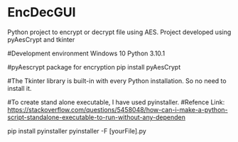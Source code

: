 # EncDecGUI
Python project to encrypt or decrypt file using AES. Project developed using pyAesCrypt and tkinter


#Development environment
Windows 10
Python 3.10.1

#pyAescrypt package for encryption
pip install pyAesCrypt

#The Tkinter library is built-in with every Python installation. So no need to install it.

#To create stand alone executable, I have used pyinstaller. 
#Refence Link: https://stackoverflow.com/questions/5458048/how-can-i-make-a-python-script-standalone-executable-to-run-without-any-dependen

pip install pyinstaller
pyinstaller -F [yourFile].py
